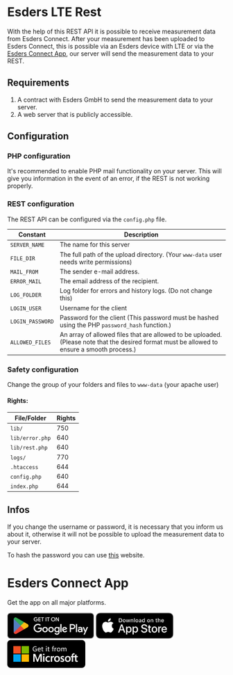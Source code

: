 # Esders LTE Rest

With the help of this REST API it is possible to receive measurement data from Esders Connect. After your measurement has been uploaded to Esders Connect, this is possible via an Esders device with LTE or via the [Esders Connect App](#esders-connect-app), our server will send the measurement data to your REST.

## Requirements

1. A contract with Esders GmbH to send the measurement data to your server.
2. A web server that is publicly accessible.

## Configuration

### PHP configuration

It's recommended to enable PHP mail functionality on your server. This will give you information in the event of an error, if the REST is not working properly.

### REST configuration

The REST API can be configured via the `config.php` file.

|Constant|Description|
|--|--|
|`SERVER_NAME`|The name for this server|
|`FILE_DIR`|The full path of the upload directory. (Your `www-data` user needs write permissions)|
|`MAIL_FROM`|The sender e-mail address.|
|`ERROR_MAIL`|The email address of the recipient.|
|`LOG_FOLDER`|Log folder for errors and history logs. (Do not change this)|
|`LOGIN_USER`|Username for the client|
|`LOGIN_PASSWORD`|Password for the client (This password must be hashed using the PHP `password_hash` function.)|
|`ALLOWED_FILES`|An array of allowed files that are allowed to be uploaded. (Please note that the desired format must be allowed to ensure a smooth process.)|

### Safety configuration

Change the group of your folders and files to `www-data` (your apache user)

#### Rights:

|File/Folder|Rights|
|--|--|
|`lib/`|750|
|`lib/error.php`|640|
|`lib/rest.php`|640|
|`logs/`|770|
|`.htaccess`|644|
|`config.php`|640|
|`index.php`|644|

## Infos

If you change the username or password, it is necessary that you inform us about it, otherwise it will not be possible to upload the measurement data to your server.

To hash the password you can use [this](https://phppasswordhash.com/) website.

# Esders Connect App

Get the app on all major platforms.

[<img src="images/google-play-badge.svg" alt="Google Play Store" width="200">](https://play.google.com/store/apps/details?id=de.esders.esdersconnect) [<img src="images/app_store.svg" alt="Google Play Store" width="180">](https://apps.apple.com/de/app/esders-connect/id1569801606) [<img src="images/windows.svg" alt="Google Play Store" width="180">](https://update.esders.org/ESD_ConnectPC/setupconnect.exe)